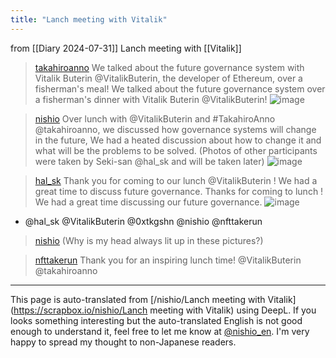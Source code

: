 ```yaml
---
title: "Lanch meeting with Vitalik"
---
```


from  [[Diary 2024-07-31]]
Lanch meeting with [[Vitalik]]
> [takahiroanno](https://x.com/takahiroanno/status/1818517641893757304) We talked about the future governance system with Vitalik Buterin @VitalikButerin, the developer of Ethereum, over a fisherman's meal! We talked about the future governance system over a fisherman's dinner with Vitalik Buterin @VitalikButerin!
>  ![image](https://pbs.twimg.com/media/GTyqkp8agAEdz1I?format=jpg&name=medium#.png)


> [nishio](https://x.com/nishio/status/1818500160139542780) Over lunch with @VitalikButerin and #TakahiroAnno @takahiroanno, we discussed how governance systems will change in the future, We had a heated discussion about how to change it and what will be the problems to be solved. (Photos of other participants were taken by Seki-san @hal_sk and will be taken later)
>  ![image](https://pbs.twimg.com/media/GTycQTabYAAyZiZ?format=jpg&name=medium#.png)

> [hal_sk](https://x.com/hal_sk/status/1818518334943695244) Thank you for coming to our lunch  @VitalikButerin !
>  We had a great time to discuss future governance.
>  Thanks for coming to lunch !
>  We had a great time discussing our future governance.
>  ![image](https://gyazo.com/0e6ca81bd682e382acc89c6aa3df3078/thumb/1000)
- @hal_sk @VitalikButerin @0xtkgshn @nishio @nfttakerun

> [nishio](https://x.com/nishio/status/1818514073270861900) (Why is my head always lit up in these pictures?)

> [nfttakerun](https://x.com/nfttakerun/status/1818525059650130314) Thank you for an inspiring lunch time!  @VitalikButerin @takahiroanno


---
This page is auto-translated from [/nishio/Lanch meeting with Vitalik](https://scrapbox.io/nishio/Lanch meeting with Vitalik) using DeepL. If you looks something interesting but the auto-translated English is not good enough to understand it, feel free to let me know at [@nishio_en](https://twitter.com/nishio_en). I'm very happy to spread my thought to non-Japanese readers.
